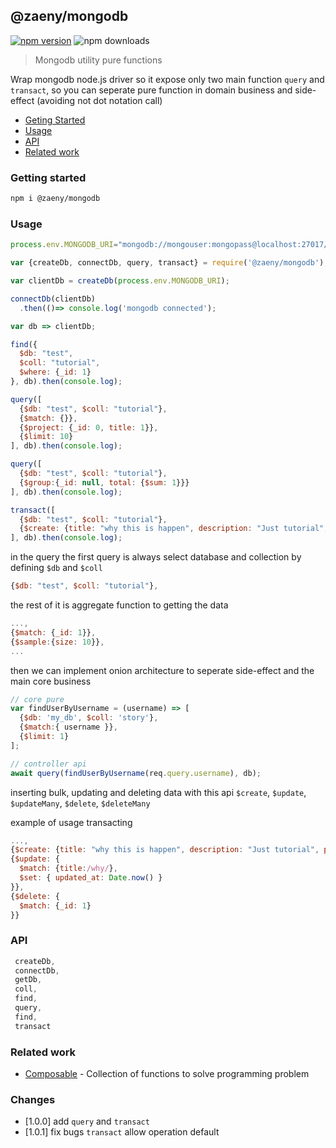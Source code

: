 ## @zaeny/mongodb

[![npm version](https://img.shields.io/npm/v/@zaeny/mongodb.svg)](https://www.npmjs.com/package/@zaeny/mongodb)
![npm downloads](https://img.shields.io/npm/dm/@zaeny/mongodb.svg)  

> Mongodb utility pure functions

Wrap mongodb node.js driver so it expose only two main function `query` and `transact`, so you can seperate pure function in domain business and side-effect (avoiding not dot notation call)

- [Geting Started](#getting-started)
- [Usage](#usage)
- [API](#api)
- [Related work](#related-work)

### Getting started 

```sh
npm i @zaeny/mongodb
```

### Usage 

```js
process.env.MONGODB_URI="mongodb://mongouser:mongopass@localhost:27017/test?authSource=admin&tls=false";

var {createDb, connectDb, query, transact} = require('@zaeny/mongodb');

var clientDb = createDb(process.env.MONGODB_URI);

connectDb(clientDb)
  .then(()=> console.log('mongodb connected');

var db => clientDb;

find({
  $db: "test",
  $coll: "tutorial",
  $where: {_id: 1}
}, db).then(console.log);

query([
  {$db: "test", $coll: "tutorial"},
  {$match: {}},
  {$project: {_id: 0, title: 1}},
  {$limit: 10}
], db).then(console.log);

query([
  {$db: "test", $coll: "tutorial"},
  {$group:{_id: null, total: {$sum: 1}}}
], db).then(console.log);

transact([
  {$db: "test", $coll: "tutorial"},
  {$create: {title: "why this is happen", description: "Just tutorial", published: false}}  
], db).then(console.log);
```

in the query the first query is always select database and collection by defining `$db` and `$coll`

```js
{$db: "test", $coll: "tutorial"},
```
the rest of it is aggregate function to getting the data
```js
...,
{$match: {_id: 1}},
{$sample:{size: 10}},
...
```

then we can implement onion architecture to seperate side-effect and the main core business

```js
// core pure
var findUserByUsername = (username) => [
  {$db: 'my_db', $coll: 'story'},
  {$match:{ username }},
  {$limit: 1}
];

// controller api
await query(findUserByUsername(req.query.username), db);
```
inserting bulk, updating and deleting data with this api 
`$create`, `$update`, `$updateMany`, `$delete`, `$deleteMany`

example of usage transacting

```js
...,
{$create: {title: "why this is happen", description: "Just tutorial", published: false}}
{$update: {
  $match: {title:/why/},
  $set: { updated_at: Date.now() }
}},
{$delete: {
  $match: {_id: 1}
}}
```

### API
```js
 createDb,
 connectDb,
 getDb,
 coll,
 find,
 query,
 find,
 transact
```

### Related work
- [Composable](https://github.com/azizzaeny/composable/tree/main) - Collection of functions to solve programming problem

### Changes
 - [1.0.0] add `query` and `transact`
 - [1.0.1] fix bugs `transact` allow operation default
